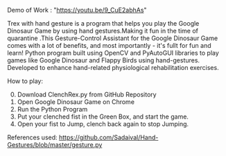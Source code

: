 Demo of Work : "https://youtu.be/9_CuE2abhAs"



Trex with hand gesture is a program that helps you play the Google Dinosaur Game by using hand gestures.Making it fun in the time of quarantine .This Gesture-Control Assistant for the Google Dinosaur Game comes with a lot of benefits, and most importantly - it's fullt for fun and learn! Python program built using OpenCV and PyAutoGUI libraries to play games like Google Dinosaur and Flappy Birds using hand-gestures. Developed to enhance hand-related physiological rehabilitation exercises.

How to play: 

0. Download ClenchRex.py from GitHub Repository 
1. Open Google Dinosaur Game on Chrome 
2. Run the Python Program 
3. Put your clenched fist in the Green Box, and start the game.
4. Open your fist to Jump, clench back again to stop Jumping. 


References used: 
https://github.com/Sadaival/Hand-Gestures/blob/master/gesture.py
